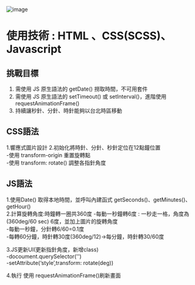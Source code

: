 ![image](https://amyyou.github.io/JS_Dungeon/2F-clock/img/demo.PNG)

# 使用技術 : HTML 、CSS(SCSS)、Javascript

## 挑戰目標   
1. 需使用 JS 原生語法的 getDate() 撈取時間，不可用套件
2. 需使用 JS 原生語法的 setTimeout() 或 setInterval()，進階使用 requestAnimationFrame()
3. 持續讓秒針、分針、時針能夠以台北時區移動

 
## CSS語法   
1.響應式圖片設計
2.初始化將時針、分針、秒針定位在12點鐘位置    
  -使用 transform-origin 重置旋轉點    
  -使用 transform: rotate() 調整各指針角度     


## JS語法    
1.使用Date() 取得本地時間，並呼叫內建函式 getSeconds()、getMinutes()、getHour()   
2.計算旋轉角度:時鐘轉一圈共360度
  -每動一秒鐘轉6度 : 一秒走一格，角度為(360deg/60 sec) 6度，並加上圖片的旋轉角度       
  -每動一秒鐘，分針轉6/60=0.1度     
  -每轉60分鐘，時針轉30度(360deg/12)->每分鐘，時針轉30/60度      


3.JS更新UI(更新指針角度，新增class)    
  -docoument.querySelector('')    
  -setAttribute(‘style’,transform: rotate(deg))   

4.執行
  使用 requestAnimationFrame()刷新畫面
